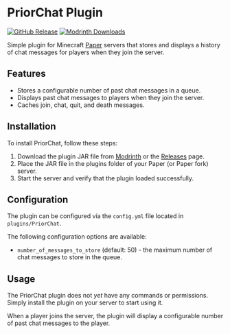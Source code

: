 # PriorChat Plugin
[![GitHub Release](https://img.shields.io/github/v/release/certainly1182/PriorChat?include_prereleases)](https://github.com/certainly1182/PriorChat/releases)
[![Modrinth Downloads](https://img.shields.io/modrinth/dt/JMSHw1n4)](https://modrinth.com/plugin/priorchat)

Simple plugin for Minecraft [Paper](https://papermc.io) servers that stores and displays a history of chat messages for players when they join the server.

## Features
- Stores a configurable number of past chat messages in a queue.
- Displays past chat messages to players when they join the server.
- Caches join, chat, quit, and death messages.
## Installation
To install PriorChat, follow these steps:
1. Download the plugin JAR file from [Modrinth](https://modrinth.com/plugin/priorchat) or the [Releases](https://github.com/certainly1182/PriorChat/releases) page.
2. Place the JAR file in the plugins folder of your Paper (or Paper fork) server.
3. Start the server and verify that the plugin loaded successfully.
## Configuration
The plugin can be configured via the `config.yml` file located in `plugins/PriorChat`.

The following configuration options are available:

- `number_of_messages_to_store` (default: 50) - the maximum number of chat messages to store in the queue.
## Usage
The PriorChat plugin does not *yet* have any commands or permissions. Simply install the plugin on your server to start using it.

When a player joins the server, the plugin will display a configurable number of past chat messages to the player.
